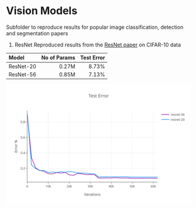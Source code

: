 # Vision Models

Subfolder to reproduce results for popular image classification, detection and segmentation papers

1. ResNet
Reproduced results from the [ResNet paper](https://arxiv.org/pdf/1512.03385) on CIFAR-10 data

| Model            |   No of Params |   Test Error | 
|:-------------     |-----------:|------------:|
| ResNet-20         |   0.27M  |    8.73%  |
| ResNet-56        |   0.85M  |    7.13%  |


![Plot showing the test error as the training progresses](https://github.com/varun-suresh/experiments-with-gpt2/blob/main/vision_models/resnet_comparison_test.svg)